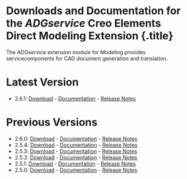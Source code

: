 # Downloads and Documentation for the _ADGservice_ Creo Elements Direct Modeling Extension {.title}

The ADGservice extension module for Modeling provides servicecomponents for CAD document generation and translation.

# Latest Version

* 2.6.1: [Download](https://github.com/cadm-inc/osdm-extensions/raw/master/downloads/ADGservice/ADGservice_x64_2.6.1.zip) -
         [Documentation](2.6/Home.md)  -
         [Release Notes](2.6/ReleaseNotes.md)

# Previous Versions

* 2.6.0: [Download](https://github.com/cadm-inc/osdm-extensions/raw/master/downloads/ADGservice/ADGservice_x64_2.6.0.zip) -
         [Documentation](2.6/Home.md)  -
         [Release Notes](2.6/ReleaseNotes.md)
* 2.5.4: [Download](https://github.com/cadm-inc/osdm-extensions/raw/master/downloads/ADGservice/ADGservice_x64_2.5.4.zip) -
         [Documentation](2.5/Home.md)  -
         [Release Notes](2.5/ReleaseNotes.md)
* 2.5.3: [Download](https://github.com/cadm-inc/osdm-extensions/raw/master/downloads/ADGservice/ADGservice_x64_2.5.3.zip) -
         [Documentation](2.5/Home.md)  -
         [Release Notes](2.5/ReleaseNotes.md)
* 2.5.2: [Download](https://github.com/cadm-inc/osdm-extensions/raw/master/downloads/ADGservice/ADGservice_x64_2.5.2.zip) -
         [Documentation](2.5/Home.md)  -
         [Release Notes](2.5/ReleaseNotes.md)
* 2.5.1: [Download](https://github.com/cadm-inc/osdm-extensions/raw/master/downloads/ADGservice/ADGservice_x64_2.5.1.zip) -
         [Documentation](2.5/Home.md)  -
         [Release Notes](2.5/ReleaseNotes.md)
* 2.5.0: [Download](https://github.com/cadm-inc/osdm-extensions/raw/master/downloads/ADGservice/ADGservice_x64_2.5.0.zip) -
         [Documentation](2.5/Home.md)  -
         [Release Notes](2.5/ReleaseNotes.md)